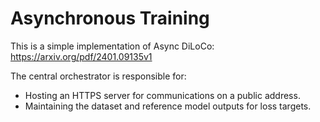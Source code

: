 # Asynchronous Training

This is a simple implementation of Async DiLoCo: https://arxiv.org/pdf/2401.09135v1

The central orchestrator is responsible for:
* Hosting an HTTPS server for communications on a public address.
* Maintaining the dataset and reference model outputs for loss targets.
